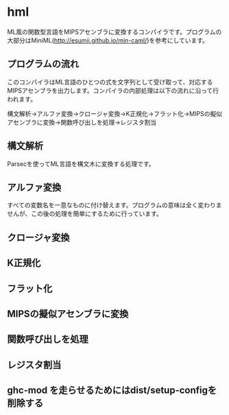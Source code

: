 # hml
ML風の関数型言語をMIPSアセンブラに変換するコンパイラです。プログラムの大部分はMiniML(<http://esumii.github.io/min-caml/>)を参考にしています。

## プログラムの流れ
このコンパイラはML言語のひとつの式を文字列として受け取って、対応するMIPSアセンブラを出力します。コンパイラの内部処理は以下の流れに沿って行われます。

構文解析→アルファ変換→クロージャ変換→K正規化→フラット化→MIPSの擬似アセンブラに変換→関数呼び出しを処理→レジスタ割当

## 構文解析
Parsecを使ってML言語を構文木に変換する処理です。

## アルファ変換
すべての変数名を一意なものに付け替えます。プログラムの意味は全く変わりませんが、この後の処理を簡単にするために行っています。

## クロージャ変換


## K正規化

## フラット化

## MIPSの擬似アセンブラに変換

## 関数呼び出しを処理

## レジスタ割当

## ghc-mod を走らせるためにはdist/setup-configを削除する
